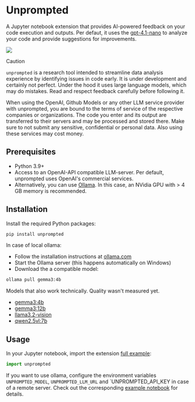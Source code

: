 # Unprompted

A Jupyter notebook extension that provides AI-powered feedback on your code execution and outputs. Per defaut, it uses the [gpt-4.1-nano](https://platform.openai.com/docs/models/gpt-4.1-nano) to analyze your code and provide suggestions for improvements.

![](docs/images/teaser.gif)



> [!CAUTION]
> `unprompted` is a research tool intended to streamline data analysis experience by identifying issues in code early. It is under development and certainly not perfect. Under the hood it uses large language models, which may do mistakes. Read and respect feedback carefully before following it.
>
> When using the OpenAI, Github Models or any other LLM service provider with unprompted, you are bound to the terms of service 
> of the respective companies or organizations.
> The code you enter and its output are transferred to their servers and may be processed and stored there. 
> Make sure to not submit any sensitive, confidential or personal data. Also using these services may cost money.


## Prerequisites

- Python 3.9+
- Access to an OpenAI-API compatible LLM-server. Per default, unprompted uses OpenAI's commercial services. 
- Alternatively, you can use [Ollama](https://ollama.com/). In this case, an NVidia GPU with > 4 GB memory is recommended.

## Installation

Install the required Python packages:
```bash
pip install unprompted
```

In case of local ollama:
- Follow the installation instructions at [ollama.com](https://ollama.com/)
- Start the Ollama server (this happens automatically on Windows)
- Download the a compatible model:

```bash
ollama pull gemma3:4b
```

Models that also work technically. Quality wasn't measured yet.
* [gemma3:4b](https://ollama.com/library/gemma3:4b) 
* [gemma3:12b](https://ollama.com/library/gemma3:12b) 
* [llama3.2-vision](https://ollama.com/library/llama3.2-vision)
* [qwen2.5vl:7b](https://ollama.com/library/qwen2.5vl:7b)

## Usage

In your Jupyter notebook, import the extension [full example](docs/demo.ipynb):
```python
import unprompted
```

If you want to use ollama, configure the environment variables `UNPROMPTED_MODEL`, `UNPROMPTED_LLM_URL` and `UNPROMPTED_API_KEY in case of a remote server. Check out the corresponding [example notebook](docs/other_providers.ipynb) for details.
